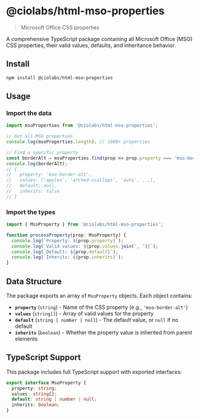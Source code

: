 # @ciolabs/html-mso-properties

> Microsoft Office CSS properties

A comprehensive TypeScript package containing all Microsoft Office (MSO) CSS properties, their valid values, defaults, and inheritance behavior.

## Install

```bash
npm install @ciolabs/html-mso-properties
```

## Usage

### Import the data

```typescript
import msoProperties from '@ciolabs/html-mso-properties';

// Get all MSO properties
console.log(msoProperties.length); // 1000+ properties

// Find a specific property
const borderAlt = msoProperties.find(prop => prop.property === 'mso-border-alt');
console.log(borderAlt);
// {
//   property: 'mso-border-alt',
//   values: ['apples', 'arched-scallops', 'auto', ...],
//   default: null,
//   inherits: false
// }
```

### Import the types

```typescript
import { MsoProperty } from '@ciolabs/html-mso-properties';

function processProperty(prop: MsoProperty) {
  console.log(`Property: ${prop.property}`);
  console.log(`Valid values: ${prop.values.join(', ')}`);
  console.log(`Default: ${prop.default}`);
  console.log(`Inherits: ${prop.inherits}`);
}
```

## Data Structure

The package exports an array of `MsoProperty` objects. Each object contains:

- **`property`** (`string`) - Name of the CSS property (e.g., `'mso-border-alt'`)
- **`values`** (`string[]`) - Array of valid values for the property
- **`default`** (`string | number | null`) - The default value, or `null` if no default
- **`inherits`** (`boolean`) - Whether the property value is inherited from parent elements

## TypeScript Support

This package includes full TypeScript support with exported interfaces:

```typescript
export interface MsoProperty {
  property: string;
  values: string[];
  default: string | number | null;
  inherits: boolean;
}
```
